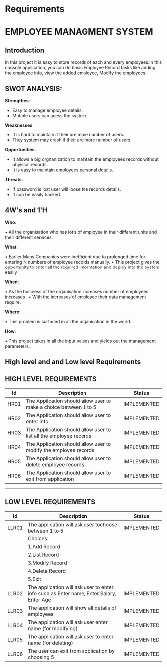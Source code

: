 ﻿# Requirements

#  EMPLOYEE MANAGMENT SYSTEM
## Introduction
 In this project it is easy to store records of each and every employees.In this console application, you can do basic Employee Record tasks like adding the employee info, view the added employee, Modify the employees.
 ## SWOT ANALYSIS:
 **Strengthes**:
 * Easy to manage employee details.
 * Mutiple users can acess the system.
 
 **Weaknesses**:
 * It is hard to maintain if their are more number of users.
 * They system may crash if their are more number of users.
 
 **Opportunities**:
 * It allows a big orgnanization to maintain the employees records without phyiscal records.
 * It is easy to maintain employees personal details.
 
 **Threats**:
 * If password is lost user will loose the records details.
 * It can be easily hacked.
 
 ## 4W's and 1'H
**Who**:

• All the organisation who has lot’s of employee in their different units and their different services.

**What**:

• Earlier Many Companies were inefficient due to prolonged time for entering N numbers of employee records manually. • This project gives the opportunity to enter all the required information and deploy into the system easily

**When**:

• As the business of the organisation increases number of employees increases . • With the increases of employee their data management require.

**Where**:

• This problem is surfaced in all the organisation in the world.

**How**:

• This project takes in all the input values and yields out the management parameters.

## High level and and Low level Requirements
## HIGH LEVEL REQUIREMENTS
|Id  |Description  |Status|
|--|--|--|
| HR01 | The Application should allow user to make a choice between 1 to 5 |IMPLEMENTED
|HR02|The Application should allow user to enter info|IMPLEMENTED|
|HR03|The Application should allow user to list all the employee records|IMPLEMENTED|
|HR04|The Application should allow user to modify the employee records|IMPLEMENTED|
|HR05|The Application should allow user to delete employee records|IMPLEMENTED|
|HR06|The Application should allow user to exit from application|IMPLEMENTED|
---
## LOW LEVEL REQUIREMENTS
|Id  |Description  |Status|
|--|--|--|
|LLR01  | The application will ask user tochoose between 1 to 5 |IMPLEMENTED|
||Choices:||
||1.Add Record||
||2.List Record||
||3.Modify Record||
||4.Delete Record||
||5.Exit||
|LLR02|The application will ask user to enter info such as Enter name, Enter Salary, Enter Age|IMPLEMENTED|
|LLR03|The application will show all details of employees|IMPLEMENTED|
|LLR04|The application will ask user enter name (for modifying)|IMPLEMENTED|
|LLR05|The application will ask user to enter name (for deleting)|IMPLEMENTED|
|LLR06|The user can exit from application by choosing 5|IMPLEMENTED|

